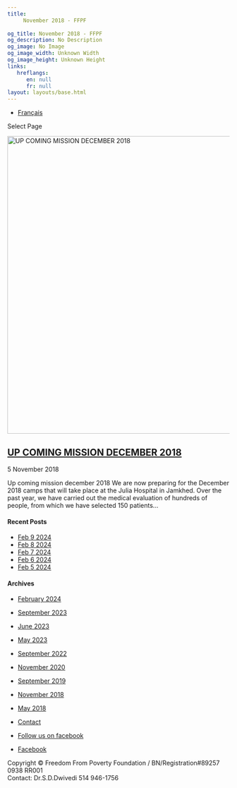 ```yaml
---
title: 
     November 2018 - FFPF
    
og_title: November 2018 - FFPF
og_description: No Description
og_image: No Image
og_image_width: Unknown Width
og_image_height: Unknown Height
links:
   hreflangs:
      en: null
      fr: null
layout: layouts/base.html
---
```


  * [ Français ]( /fr/article/2018/11/)

[ ]( )

Select Page

[ <img src='/wp-content/uploads/2018/10/GenevieveCote-Operating-1080x675.webp'
width='1080' height='675' alt='UP COMING MISSION DECEMBER 2018' /> ](/fr)

##  [ UP COMING MISSION DECEMBER 2018 ](/fr)

5 November 2018

Up coming mission december 2018 We are now preparing for the December 2018
camps that will take place at the Julia Hospital in Jamkhed. Over the past
year, we have carried out the medical evaluation of hundreds of people, from
which we have selected 150 patients...

####  Recent Posts

  * [ Feb 9 2024 ]( /en/article/2024/02/09/feb-9-2024/)
  * [ Feb 8 2024 ]( /en/article/2024/02/08/feb-8-2024/)
  * [ Feb 7 2024 ]( /en/article/2024/02/07/feb-7-2024/)
  * [ Feb 6 2024 ]( /en/article/2024/02/06/feb-6-2024/)
  * [ Feb 5 2024 ]( /en/article/2024/02/05/feb-5-2024/)

####  Archives

  * [ February 2024 ]( /en/article/2024/02/)
  * [ September 2023 ]( /en/article/2023/09/)
  * [ June 2023 ]( /en/article/2023/06/)
  * [ May 2023 ]( /en/article/2023/05/)
  * [ September 2022 ]( /en/article/2022/09/)
  * [ November 2020 ]( /en/article/2020/11/)
  * [ September 2019 ]( /en/article/2019/09/)
  * [ November 2018 ](index.html)
  * [ May 2018 ]( /en/article/2023/05/)

  * [ Contact ](/en/contact/)
  * [ Follow us on facebook ](https://www.facebook.com/freedomfrompoverty/)

  * [ Facebook  ](https://www.facebook.com/freedomfrompoverty/)

Copyright © Freedom From Poverty Foundation / BN/Registration#89257 0938 RR001  
Contact: Dr.S.D.Dwivedi 514 946-1756

